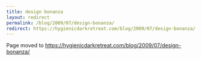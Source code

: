 ```yaml
---
title: design bonanza
layout: redirect
permalink: /blog/2009/07/design-bonanza/
redirect: https://hygienicdarkretreat.com/blog/2009/07/design-bonanza/
---
```


Page moved to <https://hygienicdarkretreat.com/blog/2009/07/design-bonanza/>

